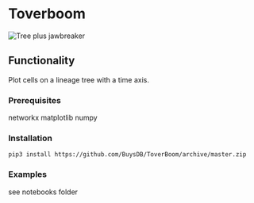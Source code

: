 # Toverboom

<img alt="Tree plus jawbreaker" src="http://buysdb.nl/projects/toverboom/toverboom.png">

## Functionality

Plot cells on a lineage tree with a time axis.

### Prerequisites
networkx
matplotlib
numpy

### Installation
```
pip3 install https://github.com/BuysDB/ToverBoom/archive/master.zip
```
### Examples
see notebooks folder
